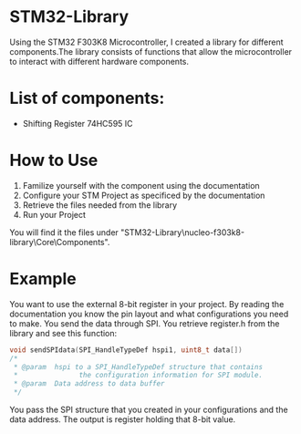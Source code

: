 # STM32-Library
Using the STM32 F303K8 Microcontroller, I created a library for different components.The library consists of functions that allow the microcontroller to interact with different hardware components. 

# List of components:
* Shifting Register 74HC595 IC 

# How to Use
1. Familize yourself with the component using the documentation 
2. Configure your STM Project as specificed by the documentation
3. Retrieve the files needed from the library
4. Run your Project

You will find it the files under "STM32-Library\nucleo-f303k8-library\Core\Components".

 
 # Example
You want to use the external 8-bit register in your project. By reading the documentation you know the pin layout and what configurations you need to make. You send the data through SPI. You retrieve register.h from the library and see this function:

```c
void sendSPIdata(SPI_HandleTypeDef hspi1, uint8_t data[])
/*
 * @param  hspi to a SPI_HandleTypeDef structure that contains
 *               the configuration information for SPI module.
 * @param  Data address to data buffer
 */
 ```
 
 You pass the SPI structure that you created in your configurations and the data address. The output is register holding that 8-bit value. 